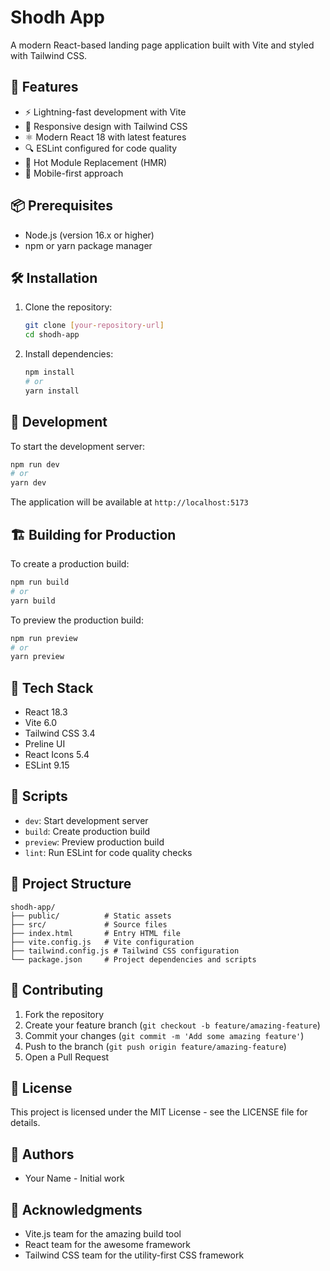 # Shodh App

A modern React-based landing page application built with Vite and styled with Tailwind CSS.

## 🚀 Features

- ⚡️ Lightning-fast development with Vite
- 🎨 Responsive design with Tailwind CSS
- ⚛️ Modern React 18 with latest features
- 🔍 ESLint configured for code quality
- 🎯 Hot Module Replacement (HMR)
- 📱 Mobile-first approach

## 📦 Prerequisites

- Node.js (version 16.x or higher)
- npm or yarn package manager

## 🛠️ Installation

1. Clone the repository:
   ```bash
   git clone [your-repository-url]
   cd shodh-app
   ```

2. Install dependencies:
   ```bash
   npm install
   # or
   yarn install
   ```

## 🚀 Development

To start the development server:

```bash
npm run dev
# or
yarn dev
```

The application will be available at `http://localhost:5173`

## 🏗️ Building for Production

To create a production build:

```bash
npm run build
# or
yarn build
```

To preview the production build:

```bash
npm run preview
# or
yarn preview
```

## 🧰 Tech Stack

- React 18.3
- Vite 6.0
- Tailwind CSS 3.4
- Preline UI
- React Icons 5.4
- ESLint 9.15

## 📝 Scripts

- `dev`: Start development server
- `build`: Create production build
- `preview`: Preview production build
- `lint`: Run ESLint for code quality checks

## 🔧 Project Structure

```
shodh-app/
├── public/          # Static assets
├── src/             # Source files
├── index.html       # Entry HTML file
├── vite.config.js   # Vite configuration
├── tailwind.config.js # Tailwind CSS configuration
└── package.json     # Project dependencies and scripts
```

## 🤝 Contributing

1. Fork the repository
2. Create your feature branch (`git checkout -b feature/amazing-feature`)
3. Commit your changes (`git commit -m 'Add some amazing feature'`)
4. Push to the branch (`git push origin feature/amazing-feature`)
5. Open a Pull Request

## 📄 License

This project is licensed under the MIT License - see the LICENSE file for details.

## 👥 Authors

- Your Name - Initial work

## 🙏 Acknowledgments

- Vite.js team for the amazing build tool
- React team for the awesome framework
- Tailwind CSS team for the utility-first CSS framework
